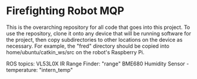 # Firefighting Robot MQP

This is the overarching repository for all code that goes into this project.
To use the repository, clone it onto any device that will be running software for the project, then copy subdirectories to other locations on the device as necessary.
For example, the "fred" directory should be copied into home/ubuntu/catkin_ws/src on the robot's Raspberry Pi.

ROS topics:
VL53L0X IR Range Finder: "range"
BME680 Humidity Sensor - temperature: "intern_temp"

